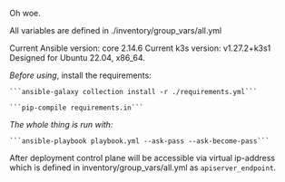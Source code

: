 Oh woe.

All variables are defined in ./inventory/group_vars/all.yml

Current Ansible version: core 2.14.6
Current k3s version: v1.27.2+k3s1
Designed for Ubuntu 22.04, x86_64.

*Before using*, install the requirements:

    ```ansible-galaxy collection install -r ./requirements.yml```

    ```pip-compile requirements.in```

*The whole thing is run with:*

    ```ansible-playbook playbook.yml --ask-pass --ask-become-pass```

After deployment control plane will be accessible via virtual ip-address which is defined in inventory/group_vars/all.yml as `apiserver_endpoint`. 